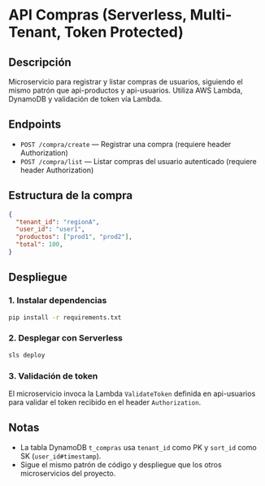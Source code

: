 # API Compras (Serverless, Multi-Tenant, Token Protected)

## Descripción
Microservicio para registrar y listar compras de usuarios, siguiendo el mismo patrón que api-productos y api-usuarios. Utiliza AWS Lambda, DynamoDB y validación de token vía Lambda.

## Endpoints
- `POST /compra/create` — Registrar una compra (requiere header Authorization)
- `POST /compra/list` — Listar compras del usuario autenticado (requiere header Authorization)

## Estructura de la compra
```json
{
  "tenant_id": "regionA",
  "user_id": "user1",
  "productos": ["prod1", "prod2"],
  "total": 100,
}
```

## Despliegue

### 1. Instalar dependencias
```bash
pip install -r requirements.txt
```

### 2. Desplegar con Serverless
```bash
sls deploy
```

### 3. Validación de token
El microservicio invoca la Lambda `ValidateToken` definida en api-usuarios para validar el token recibido en el header `Authorization`.

## Notas
- La tabla DynamoDB `t_compras` usa `tenant_id` como PK y `sort_id` como SK (`user_id#timestamp`).
- Sigue el mismo patrón de código y despliegue que los otros microservicios del proyecto. 
